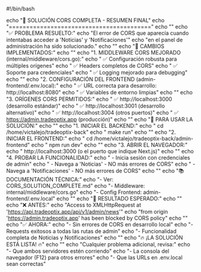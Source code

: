 #!/bin/bash

echo "🎉 SOLUCIÓN CORS COMPLETA - RESUMEN FINAL"
echo "========================================="
echo ""
echo "✅ PROBLEMA RESUELTO:"
echo "El error de CORS que aparecía cuando intentabas acceder a 'Noticias' y 'Notificaciones'"
echo "en el panel de administración ha sido solucionado."
echo ""
echo "🔧 CAMBIOS IMPLEMENTADOS:"
echo ""
echo "1. MIDDLEWARE CORS MEJORADO (internal/middleware/cors.go):"
echo "   ✅ Configuración robusta para múltiples orígenes"
echo "   ✅ Headers completos de CORS"
echo "   ✅ Soporte para credenciales"
echo "   ✅ Logging mejorado para debugging"
echo ""
echo "2. CONFIGURACIÓN DEL FRONTEND (admin-frontend/.env.local):"
echo "   ✅ URL correcta para desarrollo: http://localhost:8080"
echo "   ✅ Variables de entorno limpias"
echo ""
echo "3. ORÍGENES CORS PERMITIDOS:"
echo "   ✅ http://localhost:3000 (desarrollo estándar)"
echo "   ✅ http://localhost:3001 (desarrollo alternativo)"
echo "   ✅ http://localhost:3004 (otros puertos)"
echo "   ✅ https://admin.tradeoptix.app (producción)"
echo ""
echo "🚀 PARA USAR LA SOLUCIÓN:"
echo ""
echo "1. INICIAR EL BACKEND:"
echo "   cd /home/victalejo/tradeoptix-back"
echo "   make run"
echo ""
echo "2. INICIAR EL FRONTEND:"
echo "   cd /home/victalejo/tradeoptix-back/admin-frontend"
echo "   npm run dev"
echo ""
echo "3. ABRIR EL NAVEGADOR:"
echo "   http://localhost:3000 (o el puerto que indique Next.js)"
echo ""
echo "4. PROBAR LA FUNCIONALIDAD:"
echo "   - Inicia sesión con credenciales de admin"
echo "   - Navega a 'Noticias' - NO más errores de CORS"
echo "   - Navega a 'Notificaciones' - NO más errores de CORS"
echo ""
echo "📚 DOCUMENTACIÓN TÉCNICA:"
echo "- Ver: CORS_SOLUTION_COMPLETE.md"
echo "- Middleware: internal/middleware/cors.go"
echo "- Config Frontend: admin-frontend/.env.local"
echo ""
echo "🎯 RESULTADO ESPERADO:"
echo ""
echo "❌ ANTES:"
echo "Access to XMLHttpRequest at 'https://api.tradeoptix.app/api/v1/admin/news'"
echo "from origin 'https://admin.tradeoptix.app' has been blocked by CORS policy"
echo ""
echo "✅ AHORA:"
echo "- Sin errores de CORS en desarrollo local"
echo "- Requests exitosos a todas las rutas de admin"
echo "- Funcionalidad completa de Noticias y Notificaciones"
echo ""
echo "🔥 ¡LA SOLUCIÓN ESTÁ LISTA! 🔥"
echo ""
echo "Cualquier problema adicional, revisa:"
echo "- Que ambos servidores estén corriendo"
echo "- La consola del navegador (F12) para otros errores"
echo "- Que las URLs en .env.local sean correctas"